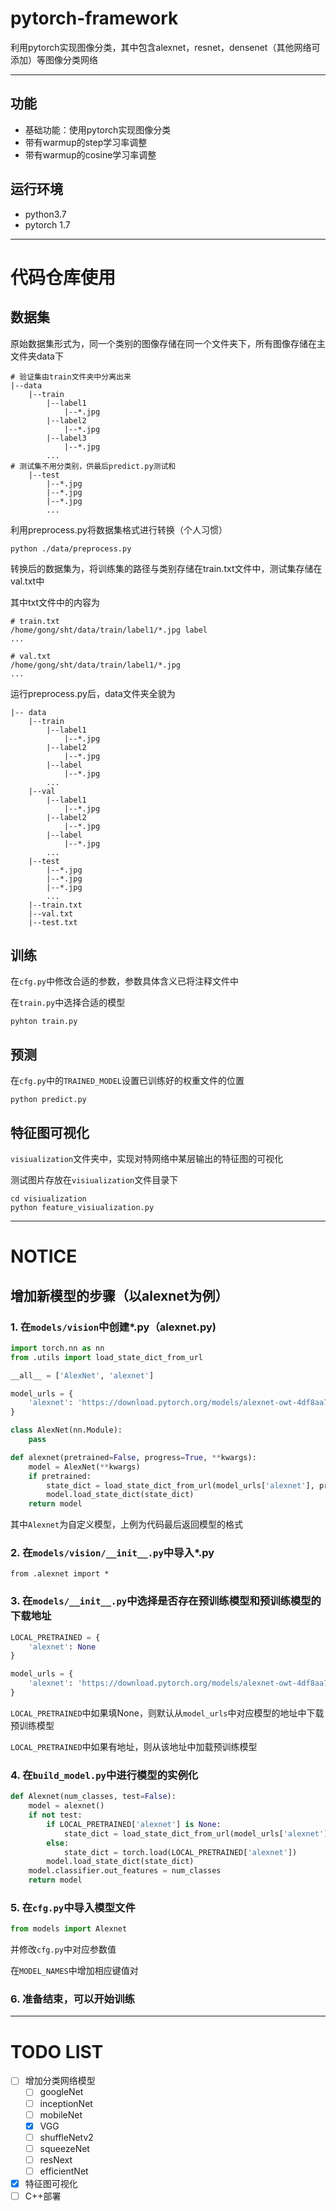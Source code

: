 # pytorch-framework
利用pytorch实现图像分类，其中包含alexnet，resnet，densenet（其他网络可添加）等图像分类网络

---

## 功能
* 基础功能：使用pytorch实现图像分类
* 带有warmup的step学习率调整
* 带有warmup的cosine学习率调整

## 运行环境
* python3.7
* pytorch 1.7

---

# 代码仓库使用

## 数据集

原始数据集形式为，同一个类别的图像存储在同一个文件夹下，所有图像存储在主文件夹data下

```text
# 验证集由train文件夹中分离出来
|--data
    |--train
        |--label1
            |--*.jpg
        |--label2
            |--*.jpg
        |--label3
            |--*.jpg
        ...
# 测试集不用分类别，供最后predict.py测试和
    |--test
        |--*.jpg
        |--*.jpg
        |--*.jpg
        ...
```
利用preprocess.py将数据集格式进行转换（个人习惯）
```shell
python ./data/preprocess.py
```
转换后的数据集为，将训练集的路径与类别存储在train.txt文件中，测试集存储在val.txt中

其中txt文件中的内容为
```text
# train.txt
/home/gong/sht/data/train/label1/*.jpg label
...

# val.txt
/home/gong/sht/data/train/label1/*.jpg
...
```

运行preprocess.py后，data文件夹全貌为
```text
|-- data
    |--train
        |--label1
            |--*.jpg
        |--label2
            |--*.jpg
        |--label    
            |--*.jpg
        ...
    |--val
        |--label1
            |--*.jpg
        |--label2
            |--*.jpg
        |--label    
            |--*.jpg
        ...
    |--test
        |--*.jpg
        |--*.jpg
        |--*.jpg
        ...
    |--train.txt
    |--val.txt
    |--test.txt
```

## 训练
在`cfg.py`中修改合适的参数，参数具体含义已将注释文件中

在`train.py`中选择合适的模型

```shell
pyhton train.py
```

## 预测
在`cfg.py`中的`TRAINED_MODEL`设置已训练好的权重文件的位置

```shell
python predict.py
```

## 特征图可视化

`visiualization`文件夹中，实现对特网络中某层输出的特征图的可视化

测试图片存放在`visiualization`文件目录下

```shell
cd visiualization
python feature_visiualization.py
```


---

# NOTICE
## 增加新模型的步骤（以alexnet为例）
### 1. 在`models/vision`中创建*.py（alexnet.py)
```python
import torch.nn as nn
from .utils import load_state_dict_from_url

__all__ = ['AlexNet', 'alexnet']

model_urls = {
    'alexnet': 'https://download.pytorch.org/models/alexnet-owt-4df8aa71.pth',
}

class AlexNet(nn.Module):
    pass

def alexnet(pretrained=False, progress=True, **kwargs):
    model = AlexNet(**kwargs)
    if pretrained:
        state_dict = load_state_dict_from_url(model_urls['alexnet'], progress=progress)
        model.load_state_dict(state_dict)
    return model
```
其中`Alexnet`为自定义模型，上例为代码最后返回模型的格式
### 2. 在`models/vision/__init__.py`中导入*.py
```
from .alexnet import *
```
### 3. 在`models/__init__.py`中选择是否存在预训练模型和预训练模型的下载地址
```python
LOCAL_PRETRAINED = {
    'alexnet': None
}

model_urls = {
    'alexnet': 'https://download.pytorch.org/models/alexnet-owt-4df8aa71.pth'
}
```
`LOCAL_PRETRAINED`中如果填None，则默认从`model_urls`中对应模型的地址中下载预训练模型

`LOCAL_PRETRAINED`中如果有地址，则从该地址中加载预训练模型
### 4. 在`build_model.py`中进行模型的实例化
```python
def Alexnet(num_classes, test=False):
    model = alexnet()
    if not test:
        if LOCAL_PRETRAINED['alexnet'] is None:
            state_dict = load_state_dict_from_url(model_urls['alexnet'], progress=True)
        else:
            state_dict = torch.load(LOCAL_PRETRAINED['alexnet'])
        model.load_state_dict(state_dict)
    model.classifier.out_features = num_classes
    return model
```
### 5. 在`cfg.py`中导入模型文件
```python
from models import Alexnet
```
并修改`cfg.py`中对应参数值

在`MODEL_NAMES`中增加相应键值对
### 6. 准备结束，可以开始训练

---

# TODO LIST
-[ ] 增加分类网络模型
    -[ ] googleNet
    -[ ] inceptionNet
    -[ ] mobileNet
    -[x] VGG
    -[ ] shuffleNetv2
    -[ ] squeezeNet
    -[ ] resNext
    -[ ] efficientNet
    
-[x] 特征图可视化
-[ ] C++部署